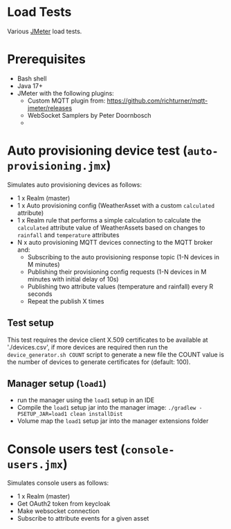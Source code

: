 # Load Tests
Various [JMeter](https://jmeter.apache.org/) load tests.

# Prerequisites

* Bash shell
* Java 17+
* JMeter with the following plugins:
  * Custom MQTT plugin from: https://github.com/richturner/mqtt-jmeter/releases
  * WebSocket Samplers by Peter Doornbosch
  * 


# Auto provisioning device test (`auto-provisioning.jmx`)
Simulates auto provisioning devices as follows:

* 1 x Realm (master)
* 1 x Auto provisioning config (WeatherAsset with a custom `calculated` attribute)
* 1 x Realm rule that performs a simple calculation to calculate the `calculated` attribute value of WeatherAssets based
  on changes to `rainfall` and `temperature` attributes
* N x auto provisioning MQTT devices connecting to the MQTT broker and:
    * Subscribing to the auto provisioning response topic (1-N devices in M minutes)
    * Publishing their provisioning config requests (1-N devices in M minutes with initial delay of 10s)
    * Publishing two attribute values (temperature and rainfall) every R seconds
    * Repeat the publish X times


## Test setup
This test requires the device client X.509 certificates to be available at './devices.csv', if more devices are required
then run the `device_generator.sh COUNT` script to generate a new file the COUNT value is the number of devices to
generate certificates for (default: 100).

## Manager setup (`load1`)
* run the manager using the `load1` setup in an IDE 
* Compile the `load1` setup jar into the manager image: `./gradlew -PSETUP_JAR=load1 clean installDist`
* Volume map the `load1` setup jar into the manager extensions folder


# Console users test (`console-users.jmx`)
Simulates console users as follows:
* 1 x Realm (master)
* Get OAuth2 token from keycloak
* Make websocket connection
* Subscribe to attribute events for a given asset

